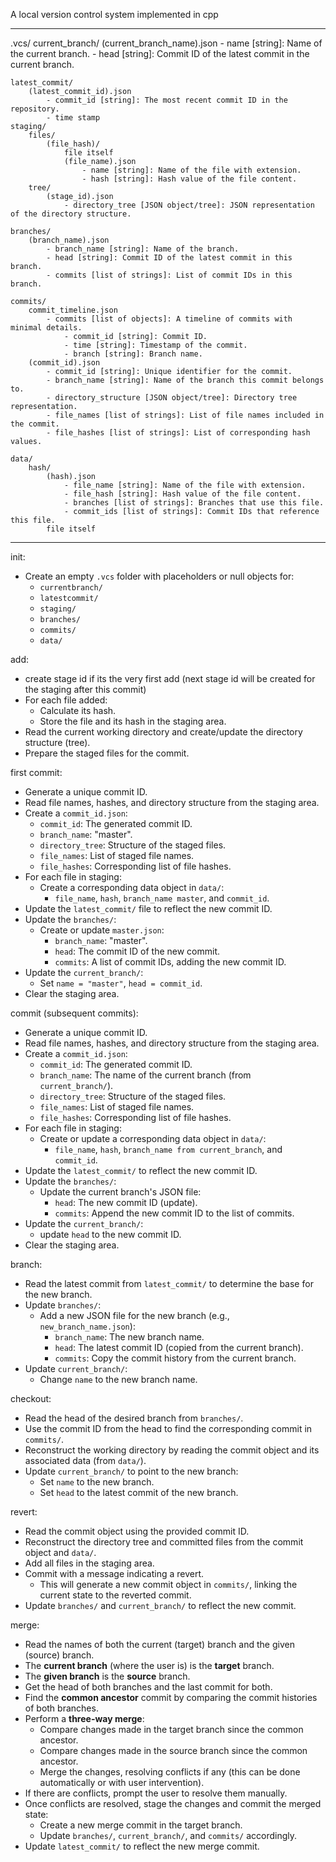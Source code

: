 A local version control system implemented in cpp


--------------------------------------------------------------------------------------

.vcs/
    current_branch/
        (current_branch_name).json 
            - name [string]: Name of the current branch.
            - head [string]: Commit ID of the latest commit in the current branch.

    latest_commit/
        (latest_commit_id).json
            - commit_id [string]: The most recent commit ID in the repository.
            - time stamp
    staging/
        files/
            (file_hash)/
                file itself
                (file_name).json
                    - name [string]: Name of the file with extension.
                    - hash [string]: Hash value of the file content.
        tree/
            (stage_id).json
                - directory_tree [JSON object/tree]: JSON representation of the directory structure.

    branches/
        (branch_name).json
            - branch_name [string]: Name of the branch.
            - head [string]: Commit ID of the latest commit in this branch.
            - commits [list of strings]: List of commit IDs in this branch.

    commits/
        commit_timeline.json
            - commits [list of objects]: A timeline of commits with minimal details.
                - commit_id [string]: Commit ID.
                - time [string]: Timestamp of the commit.
                - branch [string]: Branch name.
        (commit_id).json
            - commit_id [string]: Unique identifier for the commit.
            - branch_name [string]: Name of the branch this commit belongs to.
            - directory_structure [JSON object/tree]: Directory tree representation.
            - file_names [list of strings]: List of file names included in the commit.
            - file_hashes [list of strings]: List of corresponding hash values.

    data/
        hash/
            (hash).json
                - file_name [string]: Name of the file with extension.
                - file_hash [string]: Hash value of the file content.
                - branches [list of strings]: Branches that use this file.
                - commit_ids [list of strings]: Commit IDs that reference this file.
            file itself


------------------------------------------------------------------------------------------


init:
- Create an empty `.vcs` folder with placeholders or null objects for:
  - `currentbranch/`
  - `latestcommit/`
  - `staging/`
  - `branches/`
  - `commits/`
  - `data/`

add:
- create stage id if its the very first add (next stage id will be created for the staging after this commit)
- For each file added:
  - Calculate its hash.
  - Store the file and its hash in the staging area.
- Read the current working directory and create/update the directory structure (tree).
- Prepare the staged files for the commit.

first commit:
- Generate a unique commit ID.
- Read file names, hashes, and directory structure from the staging area.
- Create a `commit_id.json`:
  - `commit_id`: The generated commit ID.
  - `branch_name`: "master".
  - `directory_tree`: Structure of the staged files.
  - `file_names`: List of staged file names.
  - `file_hashes`: Corresponding list of file hashes.
- For each file in staging:
  - Create a corresponding data object in `data/`:
    - `file_name`, `hash`, `branch_name master`, and `commit_id`.
- Update the `latest_commit/` file to reflect the new commit ID.
- Update the `branches/`:
  - Create or update `master.json`:
    - `branch_name`: "master".
    - `head`: The commit ID of the new commit.
    - `commits`: A list of commit IDs, adding the new commit ID.
- Update the `current_branch/`:
  - Set `name = "master"`, `head = commit_id`.
- Clear the staging area.

commit (subsequent commits):
- Generate a unique commit ID.
- Read file names, hashes, and directory structure from the staging area.
- Create a `commit_id.json`:
  - `commit_id`: The generated commit ID.
  - `branch_name`: The name of the current branch (from `current_branch/`).
  - `directory_tree`: Structure of the staged files.
  - `file_names`: List of staged file names.
  - `file_hashes`: Corresponding list of file hashes.
- For each file in staging:
  - Create or update a corresponding data object in `data/`:
    - `file_name`, `hash`, `branch_name from current_branch`, and `commit_id`.
- Update the `latest_commit/` to reflect the new commit ID.
- Update the `branches/`:
  - Update the current branch's JSON file:
    - `head`: The new commit ID (update).
    - `commits`: Append the new commit ID to the list of commits.
- Update the `current_branch/`:
  - update `head` to the new commit ID.
- Clear the staging area.

branch:
- Read the latest commit from `latest_commit/` to determine the base for the new branch.
- Update `branches/`:
  - Add a new JSON file for the new branch (e.g., `new_branch_name.json`):
    - `branch_name`: The new branch name.
    - `head`: The latest commit ID (copied from the current branch).
    - `commits`: Copy the commit history from the current branch.
- Update `current_branch/`:
  - Change `name` to the new branch name.

checkout:
- Read the head of the desired branch from `branches/`.
- Use the commit ID from the head to find the corresponding commit in `commits/`.
- Reconstruct the working directory by reading the commit object and its associated data (from `data/`).
- Update `current_branch/` to point to the new branch:
  - Set `name` to the new branch.
  - Set `head` to the latest commit of the new branch.

revert:
- Read the commit object using the provided commit ID.
- Reconstruct the directory tree and committed files from the commit object and `data/`.
- Add all files in the staging area.
- Commit with a message indicating a revert.
  - This will generate a new commit object in `commits/`, linking the current state to the reverted commit.
- Update `branches/` and `current_branch/` to reflect the new commit.

merge:
- Read the names of both the current (target) branch and the given (source) branch.
- The **current branch** (where the user is) is the **target** branch.
- The **given branch** is the **source** branch.
- Get the head of both branches and the last commit for both.
- Find the **common ancestor** commit by comparing the commit histories of both branches.
- Perform a **three-way merge**:
  - Compare changes made in the target branch since the common ancestor.
  - Compare changes made in the source branch since the common ancestor.
  - Merge the changes, resolving conflicts if any (this can be done automatically or with user intervention).
- If there are conflicts, prompt the user to resolve them manually.
- Once conflicts are resolved, stage the changes and commit the merged state:
  - Create a new merge commit in the target branch.
  - Update `branches/`, `current_branch/`, and `commits/` accordingly.
- Update `latest_commit/` to reflect the new merge commit.











